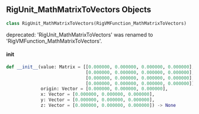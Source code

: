 ## RigUnit_MathMatrixToVectors Objects

```python
class RigUnit_MathMatrixToVectors(RigVMFunction_MathMatrixToVectors)
```

deprecated: 'RigUnit_MathMatrixToVectors' was renamed to 'RigVMFunction_MathMatrixToVectors'.

<a id="unreal.RigUnit_MathMatrixToVectors.__init__"></a>

#### __init__

```python
def __init__(value: Matrix = [[0.000000, 0.000000, 0.000000, 0.000000],
                              [0.000000, 0.000000, 0.000000, 0.000000],
                              [0.000000, 0.000000, 0.000000, 0.000000],
                              [0.000000, 0.000000, 0.000000, 0.000000]],
             origin: Vector = [0.000000, 0.000000, 0.000000],
             x: Vector = [0.000000, 0.000000, 0.000000],
             y: Vector = [0.000000, 0.000000, 0.000000],
             z: Vector = [0.000000, 0.000000, 0.000000]) -> None
```

<a id="unreal.RigVMFunction_MathMatrixFromVectors"></a>